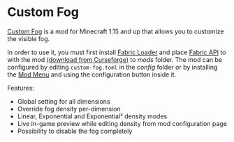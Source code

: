 # Custom Fog

[Custom Fog](https://www.curseforge.com/minecraft/mc-mods/custom-fog) is a mod for Minecraft 1.15 and up that allows you to customize the visible fog. 

In order to use it, you must first install [Fabric Loader](https://fabricmc.net) and place [Fabric API](https://www.curseforge.com/minecraft/mc-mods/fabric-api) to with the mod [(download from Curseforge)](https://www.curseforge.com/minecraft/mc-mods/custom-fog/files) to _mods_ folder. The mod can be configured by editing `custom-fog.toml` in the _config_ folder or by installing the [Mod Menu](https://www.curseforge.com/minecraft/mc-mods/modmenu) and using the configuration button inside it.

Features:
* Global setting for all dimensions
* Override fog density per-dimension
* Linear, Exponential and Exponential² density modes
* Live in-game preview while editing density from mod configuration page
* Possibility to disable the fog completely
